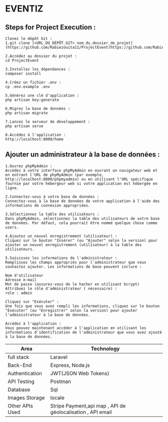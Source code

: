 # EVENTIZ


## Steps for Project Execution :

```
Clonez le dépôt Git :
1.git clone [<URL_DU_DÉPÔT_GIT> nom_du_dossier_de_projet](https://github.com/Rabiezouita11/ProjectEvent)https://github.com/Rabiezouita11/ProjectEvent

2.Accédez au dossier du projet :
cd ProjectEvent

3.Installez les dépendances :
composer install

4.Créez un fichier .env :
cp .env.example .env

5.Générez une clé d'application :
php artisan key:generate

6.Migrez la base de données :
php artisan migrate

7.Lancez le serveur de développement :
php artisan serve

8.Accédez à l'application :
http://localhost:8000/home

```

## Ajouter un administrateur à la base de données :

```
1.Ouvrez phpMyAdmin :
Accédez à votre interface phpMyAdmin en ouvrant un navigateur web et en entrant l'URL de phpMyAdmin (par exemple, http://localhost:8000/phpmyadmin) ou en utilisant l'URL spécifique fournie par votre hébergeur web si votre application est hébergée en ligne.

2.Connectez-vous à votre base de données :
Connectez-vous à la base de données de votre application à l'aide des informations de connexion appropriées.

3.Sélectionnez la table des utilisateurs :
Dans phpMyAdmin, sélectionnez la table des utilisateurs de votre base de données. Par défaut, cela pourrait être nommé quelque chose comme users.

4.Ajoutez un nouvel enregistrement (utilisateur) :
Cliquez sur le bouton "Insérer" (ou "Ajouter" selon la version) pour ajouter un nouvel enregistrement (utilisateur) à la table des utilisateurs.

5.Saisissez les informations de l'administrateur :
Remplissez les champs appropriés pour l'administrateur que vous souhaitez ajouter. Les informations de base peuvent inclure :

Nom d'utilisateur
Adresse e-mail
Mot de passe (assurez-vous de le hacher en utilisant bcrypt)
Attribuez le rôle d'administrateur ( nécessaire) :
role : admin

Cliquez sur "Exécuter" :
Une fois que vous avez rempli les informations, cliquez sur le bouton "Exécuter" (ou "Enregistrer" selon la version) pour ajouter l'administrateur à la base de données.

Accédez à l'application :
Vous pouvez maintenant accéder à l'application en utilisant les informations d'identification de l'administrateur que vous avez ajouté à la base de données.

```

<table>
<thead>
<tr>
<th>Area</th>
<th>Technology</th>
</tr>
</thead>
<tbody>
	<tr>
		<td>full stack</td>
		<td>Laravel</td>
	</tr>
	<tr>
		<td>Back-End</td>
		<td>Express, Node.js</td>
	</tr>
  <tr>
		<td>Authentication</td>
		<td>JWT(JSON Web Tokens)</td>
	</tr>
	<tr>
		<td>API Testing</td>
		<td>Postman</td>
	</tr>
	<tr>
		<td>Database</td>
		<td>Sql</td>
	</tr>
  <tr>
		<td>Images Storage</td>
		<td>locale</td>
	</tr>
    <tr>
		<td>Other APIs Used</td>
		<td>Stripe Payment,api map , API de géolocalisation , API email </td>
	</tr>
</tbody>
</table>
